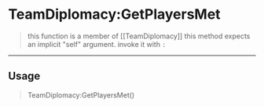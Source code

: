 # TeamDiplomacy:GetPlayersMet
> this function is a member of [[TeamDiplomacy]]
> this method expects an implicit "self" argument. invoke it with `:`
-----
## Usage
> TeamDiplomacy:GetPlayersMet()
